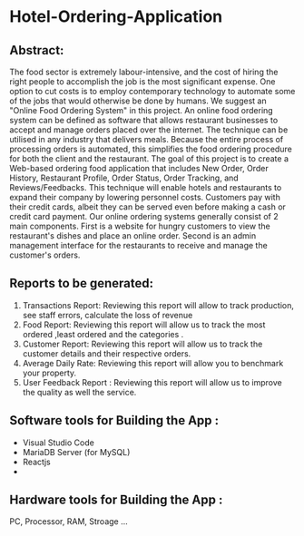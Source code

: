 # Hotel-Ordering-Application
 
## Abstract:
The food sector is extremely labour-intensive, and the cost of hiring the right people to accomplish the job is the most significant expense. One option to cut costs is to employ contemporary technology to automate some of the jobs that would otherwise be done by humans. We suggest an "Online Food Ordering System" in this project. An online food ordering system can be defined as software that allows restaurant businesses to accept and manage orders placed over the internet. The technique can be utilised in any industry that delivers meals. Because the entire process of processing orders is automated, this simplifies the food ordering procedure for both the client and the restaurant. The goal of this project is to create a Web-based ordering food application that includes New Order, Order History, Restaurant Profile, Order Status, Order Tracking, and Reviews/Feedbacks. This technique will enable hotels and restaurants to expand their company by lowering personnel costs. Customers pay with their credit cards, albeit they can be served even before making a cash or credit card payment. Our online ordering systems generally consist of 2 main components. First is a website for hungry customers to view the restaurant's dishes and place an online order. Second is an admin management interface for the restaurants to receive and manage the customer's orders.

## Reports to be generated:                     
1) Transactions Report: Reviewing this report will allow to track production, see staff errors, calculate the loss of revenue
2) Food Report: Reviewing this report will allow us to track the most ordered ,least ordered and the categories .
3) Customer Report: Reviewing this report will allow us to track the customer details and their respective orders.
4) Average Daily Rate: Reviewing this report will allow you to benchmark your property.
5) User Feedback Report : Reviewing this report will allow us to improve the quality as well the service.

## Software tools for Building the App : 
* Visual Studio Code
* MariaDB Server (for MySQL)
* Reactjs
* 
## Hardware tools for Building the App :
 PC, Processor, RAM, Stroage ...
